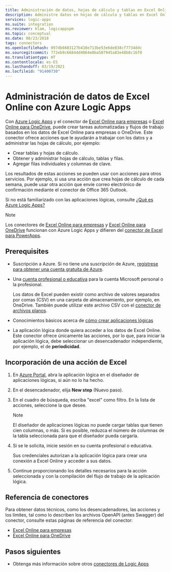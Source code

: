 ```yaml
---
title: Administración de datos, hojas de cálculo y tablas en Excel Online
description: Administre datos en hojas de cálculo y tablas en Excel Online para empresas o Excel Online para OneDrive mediante Azure Logic Apps
services: logic-apps
ms.suite: integration
ms.reviewer: klam, logicappspm
ms.topic: conceptual
ms.date: 08/23/2018
tags: connectors
ms.openlocfilehash: 097db6683127b410e713be53e6de838cf7734ddc
ms.sourcegitcommit: 772eb9c6684dd4864e0ba507945a83e48b8c16f0
ms.translationtype: HT
ms.contentlocale: es-ES
ms.lasthandoff: 03/19/2021
ms.locfileid: "91400730"
---
```

# <a name="manage-excel-online-data-with-azure-logic-apps"></a>Administración de datos de Excel Online con Azure Logic Apps

Con [Azure Logic Apps](../logic-apps/logic-apps-overview.md) y el conector de [Excel Online para empresas](/connectors/excelonlinebusiness/) o [Excel Online para OneDrive](/connectors/excelonline/), puede crear tareas automatizadas y flujos de trabajo basados en los datos de Excel Online para empresas o OneDrive. Este conector ofrece acciones que le ayudarán a trabajar con los datos y a administrar las hojas de cálculo, por ejemplo:

* Crear tablas y hojas de cálculo.
* Obtener y administrar hojas de cálculo, tablas y filas.
* Agregar filas individuales y columnas de clave.

Los resultados de estas acciones se pueden usar con acciones para otros servicios. Por ejemplo, si usa una acción que crea hojas de cálculo de cada semana, puede usar otra acción que envíe correo electrónico de confirmación mediante el conector de Office 365 Outlook.

Si no está familiarizado con las aplicaciones lógicas, consulte [¿Qué es Azure Logic Apps?](../logic-apps/logic-apps-overview.md)

> [!NOTE]
> Los conectores de [Excel Online para empresas](/connectors/excelonlinebusiness/) y [Excel Online para OneDrive](/connectors/excelonline/) funcionan con Azure Logic Apps y difieren del [conector de Excel para PowerApps](/connectors/excel/).

## <a name="prerequisites"></a>Prerequisites

* Suscripción a Azure. Si no tiene una suscripción de Azure, [regístrese para obtener una cuenta gratuita de Azure](https://azure.microsoft.com/free/).

* Una [cuenta profesional o educativa](https://www.office.com/) para la cuenta Microsoft personal o la profesional.

  Los datos de Excel pueden existir como archivo de valores separados por comas (CSV) en una carpeta de almacenamiento, por ejemplo, en OneDrive. 
  También puede utilizar este archivo CSV con el [conector de archivos planos](../logic-apps/logic-apps-enterprise-integration-flatfile.md).

* Conocimientos básicos acerca de [cómo crear aplicaciones lógicas](../logic-apps/quickstart-create-first-logic-app-workflow.md)

* La aplicación lógica donde quiera acceder a los datos de Excel Online. Este conector ofrece únicamente las acciones, por lo que, para iniciar la aplicación lógica, debe seleccionar un desencadenador independiente, por ejemplo, el de **periodicidad**.

## <a name="add-excel-action"></a>Incorporación de una acción de Excel

1. En [Azure Portal](https://portal.azure.com), abra la aplicación lógica en el diseñador de aplicaciones lógicas, si aún no lo ha hecho.

1. En el desencadenador, elija **New step** (Nuevo paso).

1. En el cuadro de búsqueda, escriba "excel" como filtro. En la lista de acciones, seleccione la que desee.

   > [!NOTE]
   > El diseñador de aplicaciones lógicas no puede cargar tablas que tienen cien columnas, o más. Si es posible, reduzca el número de columnas de la tabla seleccionada para que el diseñador pueda cargarla.

1. Si se le solicita, inicie sesión en su cuenta profesional o educativa.

   Sus credenciales autorizan a la aplicación lógica para crear una conexión a Excel Online y acceder a sus datos.

1. Continue proporcionando los detalles necesarios para la acción seleccionada y con la compilación del flujo de trabajo de la aplicación lógica.

## <a name="connector-reference"></a>Referencia de conectores

Para obtener datos técnicos, como los desencadenadores, las acciones y los límites, tal como lo describen los archivos OpenAPI (antes Swagger) del conector, consulte estas páginas de referencia del conector:

* [Excel Online para empresas](/connectors/excelonlinebusiness/)
* [Excel Online para OneDrive](/connectors/excelonline/)

## <a name="next-steps"></a>Pasos siguientes

* Obtenga más información sobre otros [conectores de Logic Apps](../connectors/apis-list.md)
